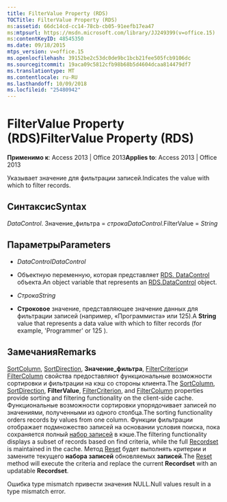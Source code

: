 ```yaml
---
title: FilterValue Property (RDS)
TOCTitle: FilterValue Property (RDS)
ms:assetid: 66dc14cd-cc14-78cb-cb05-91eefb17ea47
ms:mtpsurl: https://msdn.microsoft.com/library/JJ249399(v=office.15)
ms:contentKeyID: 48545350
ms.date: 09/18/2015
mtps_version: v=office.15
ms.openlocfilehash: 39152be2c53dc0de9bc1bcb21fee505fcb9106dc
ms.sourcegitcommit: 19aca09c5812cfb98b68b5d4604dcaa814479df7
ms.translationtype: MT
ms.contentlocale: ru-RU
ms.lasthandoff: 10/09/2018
ms.locfileid: "25480942"
---
```

# <a name="filtervalue-property-rds"></a><span data-ttu-id="096d1-102">FilterValue Property (RDS)</span><span class="sxs-lookup"><span data-stu-id="096d1-102">FilterValue Property (RDS)</span></span>


<span data-ttu-id="096d1-103">**Применимо к**: Access 2013 | Office 2013</span><span class="sxs-lookup"><span data-stu-id="096d1-103">**Applies to**: Access 2013 | Office 2013</span></span>


<span data-ttu-id="096d1-104">Указывает значение для фильтрации записей.</span><span class="sxs-lookup"><span data-stu-id="096d1-104">Indicates the value with which to filter records.</span></span>

## <a name="syntax"></a><span data-ttu-id="096d1-105">Синтаксис</span><span class="sxs-lookup"><span data-stu-id="096d1-105">Syntax</span></span>

<span data-ttu-id="096d1-106">*DataControl*. Значение_фильтра = *строка*</span><span class="sxs-lookup"><span data-stu-id="096d1-106">*DataControl*.FilterValue = *String*</span></span>

## <a name="parameters"></a><span data-ttu-id="096d1-107">Параметры</span><span class="sxs-lookup"><span data-stu-id="096d1-107">Parameters</span></span>

  - <span data-ttu-id="096d1-108">*DataControl*</span><span class="sxs-lookup"><span data-stu-id="096d1-108">*DataControl*</span></span>

  - <span data-ttu-id="096d1-109">Объектную переменную, которая представляет [RDS. DataControl](datacontrol-object-rds.md) объекта.</span><span class="sxs-lookup"><span data-stu-id="096d1-109">An object variable that represents an [RDS.DataControl](datacontrol-object-rds.md) object.</span></span>

  - <span data-ttu-id="096d1-110">*Строка*</span><span class="sxs-lookup"><span data-stu-id="096d1-110">*String*</span></span>

  - <span data-ttu-id="096d1-111">**Строковое** значение, представляющее значение данных для фильтрации записей (например, «Программиста» или 125).</span><span class="sxs-lookup"><span data-stu-id="096d1-111">A **String** value that represents a data value with which to filter records (for example, 'Programmer' or 125 ).</span></span>

## <a name="remarks"></a><span data-ttu-id="096d1-112">Замечания</span><span class="sxs-lookup"><span data-stu-id="096d1-112">Remarks</span></span>

<span data-ttu-id="096d1-113">[SortColumn](sortcolumn-property-rds.md), [SortDirection](sortdirection-property-rds.md), **Значение_фильтра**, [FilterCriterion](filtercriterion-property-rds.md)и [FilterColumn](filtercolumn-property-rds.md) свойства предоставляют функциональные возможности сортировки и фильтрации на кэш со стороны клиента.</span><span class="sxs-lookup"><span data-stu-id="096d1-113">The [SortColumn](sortcolumn-property-rds.md), [SortDirection](sortdirection-property-rds.md), **FilterValue**, [FilterCriterion](filtercriterion-property-rds.md), and [FilterColumn](filtercolumn-property-rds.md) properties provide sorting and filtering functionality on the client-side cache.</span></span> <span data-ttu-id="096d1-114">Функциональные возможности сортировки упорядочивает записей по значениями, полученными из одного столбца.</span><span class="sxs-lookup"><span data-stu-id="096d1-114">The sorting functionality orders records by values from one column.</span></span> <span data-ttu-id="096d1-115">Функции фильтрации отображает подмножество записей на основании условия поиска, пока сохраняется полный [набор записей](recordset-object-ado.md) в кэше.</span><span class="sxs-lookup"><span data-stu-id="096d1-115">The filtering functionality displays a subset of records based on find criteria, while the full [Recordset](recordset-object-ado.md) is maintained in the cache.</span></span> <span data-ttu-id="096d1-116">Метод [Reset](reset-method-rds.md) будет выполнять критерии и замените текущего **набора записей** обновляемых **записей**.</span><span class="sxs-lookup"><span data-stu-id="096d1-116">The [Reset](reset-method-rds.md) method will execute the criteria and replace the current **Recordset** with an updatable **Recordset**.</span></span>

<span data-ttu-id="096d1-117">Ошибка type mismatch привести значения NULL.</span><span class="sxs-lookup"><span data-stu-id="096d1-117">Null values result in a type mismatch error.</span></span>


